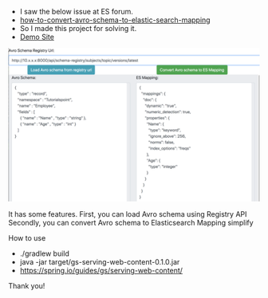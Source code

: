 * I saw the below issue at ES forum.
* [how-to-convert-avro-schema-to-elastic-search-mapping](https://discuss.elastic.co/t/how-to-convert-avro-schema-to-elastic-search-mapping/114749)
* So I made this project for solving it.
* [Demo Site](http://avro.jeehong.net/)

![Demo Image](readme.png?raw=true "Demo Image")

It has some features.
First, you can load Avro schema using Registry API
Secondly, you can convert Avro schema to Elasticsearch Mapping simplify

How to use
* ./gradlew build
* java -jar target/gs-serving-web-content-0.1.0.jar
* https://spring.io/guides/gs/serving-web-content/

Thank you!
